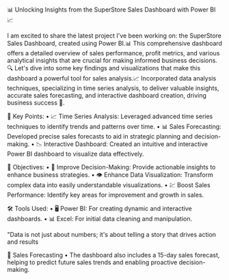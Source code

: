 📊 Unlocking Insights from the SuperStore Sales Dashboard with Power BI 📈

I am excited to share the latest project I've been working on: the SuperStore Sales Dashboard, created using Power BI.📊 This comprehensive dashboard offers a detailed overview of sales performance, profit metrics, and various analytical insights that are crucial for making informed business decisions.🔍 Let's dive into some key findings and visualizations that make this dashboard a powerful tool for sales analysis.📈 Incorporated data analysis techniques, specializing in time series analysis, to deliver valuable insights, accurate sales forecasting, and interactive dashboard creation, driving business success 🚀. 

🔹 Key Points:
• 📈 Time Series Analysis: Leveraged advanced time series techniques to identify trends and patterns over time.
•	📊 Sales Forecasting: Developed precise sales forecasts to aid in strategic planning and decision-making.
•	📉 Interactive Dashboard: Created an intuitive and interactive Power BI dashboard to visualize data effectively.

🎯 Objectives:
•	🧠 Improve Decision-Making: Provide actionable insights to enhance business strategies.
•	👁️ Enhance Data Visualization: Transform complex data into easily understandable visualizations.
•	💹 Boost Sales Performance: Identify key areas for improvement and growth in sales.

🛠️ Tools Used:
•	🖥️ Power BI: For creating dynamic and interactive dashboards.
•	📊 Excel: For initial data cleaning and manipulation.

"Data is not just about numbers; it's about telling a story that drives action and results

🔮 Sales Forecasting
•	The dashboard also includes a 15-day sales forecast, helping to predict future sales trends and enabling proactive decision-making.
